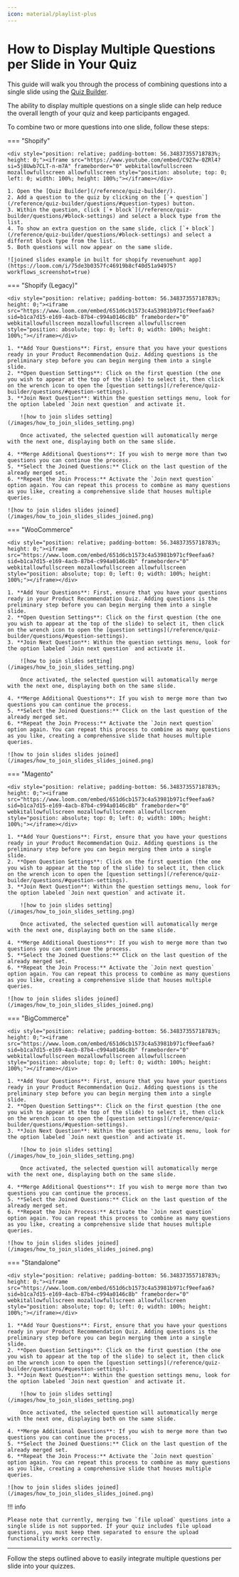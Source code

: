 ```yaml
---
icon: material/playlist-plus
---
```


# How to Display Multiple Questions per Slide in Your Quiz

This guide will walk you through the process of combining questions into a single slide using the [Quiz Builder](/reference/quiz-builder/).

The ability to display multiple questions on a single slide can help reduce the overall length of your quiz and keep participants engaged. 

To combine two or more questions into one slide, follow these steps:

=== "Shopify"

    <div style="position: relative; padding-bottom: 56.34837355718783%; height: 0;"><iframe src="https://www.youtube.com/embed/C927w-0ZRl4?si=5j8Uwb7CLT-n-m7A" frameborder="0" webkitallowfullscreen mozallowfullscreen allowfullscreen style="position: absolute; top: 0; left: 0; width: 100%; height: 100%;"></iframe></div>

    1. Open the [Quiz Builder](/reference/quiz-builder/).
    2. Add a question to the quiz by clicking on the [`+ question`](/reference/quiz-builder/questions/#question-types) button.
    3. Within the question, click [`+ block`](/reference/quiz-builder/questions/#block-settings) and select a block type from the list. 
    4. To show an extra question on the same slide, click [`+ block`](/reference/quiz-builder/questions/#block-settings) and select a differnt block type from the list. 
    5. Both questions will now appear on the same slide.

    ![joined slides example in built for shopify revenuehunt app](https://loom.com/i/75de3b0357fc46919b8cf40d51a94975?workflows_screenshot=true)


=== "Shopify (Legacy)"

    <div style="position: relative; padding-bottom: 56.34837355718783%; height: 0;"><iframe src="https://www.loom.com/embed/651d6cb1573c4a53981b971cf9eefaa6?sid=b1ca7d15-e169-4acb-87b4-c994a0146c8b" frameborder="0" webkitallowfullscreen mozallowfullscreen allowfullscreen style="position: absolute; top: 0; left: 0; width: 100%; height: 100%;"></iframe></div>

    1. **Add Your Questions**: First, ensure that you have your questions ready in your Product Recommendation Quiz. Adding questions is the preliminary step before you can begin merging them into a single slide.
    2. **Open Question Settings**: Click on the first question (the one you wish to appear at the top of the slide) to select it, then click on the wrench icon to open the [question settings](/reference/quiz-builder/questions/#question-settings).
    3. **Join Next Question**: Within the question settings menu, look for the option labeled `Join next question` and activate it.

        ![how to join slides setting](/images/how_to_join_slides_setting.png)

        Once activated, the selected question will automatically merge with the next one, displaying both on the same slide.

    4. **Merge Additional Questions**: If you wish to merge more than two questions you can continue the process.
    5. **Select the Joined Questions:** Click on the last question of the already merged set.
    6. **Repeat the Join Process:** Activate the `Join next question` option again. You can repeat this process to combine as many questions as you like, creating a comprehensive slide that houses multiple queries.

    ![how to join slides slides joined](/images/how_to_join_slides_slides_joined.png)

=== "WooCommerce"
 
    <div style="position: relative; padding-bottom: 56.34837355718783%; height: 0;"><iframe src="https://www.loom.com/embed/651d6cb1573c4a53981b971cf9eefaa6?sid=b1ca7d15-e169-4acb-87b4-c994a0146c8b" frameborder="0" webkitallowfullscreen mozallowfullscreen allowfullscreen style="position: absolute; top: 0; left: 0; width: 100%; height: 100%;"></iframe></div>

    1. **Add Your Questions**: First, ensure that you have your questions ready in your Product Recommendation Quiz. Adding questions is the preliminary step before you can begin merging them into a single slide.
    2. **Open Question Settings**: Click on the first question (the one you wish to appear at the top of the slide) to select it, then click on the wrench icon to open the [question settings](/reference/quiz-builder/questions/#question-settings).
    3. **Join Next Question**: Within the question settings menu, look for the option labeled `Join next question` and activate it.

        ![how to join slides setting](/images/how_to_join_slides_setting.png)

        Once activated, the selected question will automatically merge with the next one, displaying both on the same slide.

    4. **Merge Additional Questions**: If you wish to merge more than two questions you can continue the process.
    5. **Select the Joined Questions:** Click on the last question of the already merged set.
    6. **Repeat the Join Process:** Activate the `Join next question` option again. You can repeat this process to combine as many questions as you like, creating a comprehensive slide that houses multiple queries.

    ![how to join slides slides joined](/images/how_to_join_slides_slides_joined.png)

=== "Magento"

    <div style="position: relative; padding-bottom: 56.34837355718783%; height: 0;"><iframe src="https://www.loom.com/embed/651d6cb1573c4a53981b971cf9eefaa6?sid=b1ca7d15-e169-4acb-87b4-c994a0146c8b" frameborder="0" webkitallowfullscreen mozallowfullscreen allowfullscreen style="position: absolute; top: 0; left: 0; width: 100%; height: 100%;"></iframe></div>

    1. **Add Your Questions**: First, ensure that you have your questions ready in your Product Recommendation Quiz. Adding questions is the preliminary step before you can begin merging them into a single slide.
    2. **Open Question Settings**: Click on the first question (the one you wish to appear at the top of the slide) to select it, then click on the wrench icon to open the [question settings](/reference/quiz-builder/questions/#question-settings).
    3. **Join Next Question**: Within the question settings menu, look for the option labeled `Join next question` and activate it.

        ![how to join slides setting](/images/how_to_join_slides_setting.png)

        Once activated, the selected question will automatically merge with the next one, displaying both on the same slide.

    4. **Merge Additional Questions**: If you wish to merge more than two questions you can continue the process.
    5. **Select the Joined Questions:** Click on the last question of the already merged set.
    6. **Repeat the Join Process:** Activate the `Join next question` option again. You can repeat this process to combine as many questions as you like, creating a comprehensive slide that houses multiple queries.

    ![how to join slides slides joined](/images/how_to_join_slides_slides_joined.png)

=== "BigCommerce"

    <div style="position: relative; padding-bottom: 56.34837355718783%; height: 0;"><iframe src="https://www.loom.com/embed/651d6cb1573c4a53981b971cf9eefaa6?sid=b1ca7d15-e169-4acb-87b4-c994a0146c8b" frameborder="0" webkitallowfullscreen mozallowfullscreen allowfullscreen style="position: absolute; top: 0; left: 0; width: 100%; height: 100%;"></iframe></div>

    1. **Add Your Questions**: First, ensure that you have your questions ready in your Product Recommendation Quiz. Adding questions is the preliminary step before you can begin merging them into a single slide.
    2. **Open Question Settings**: Click on the first question (the one you wish to appear at the top of the slide) to select it, then click on the wrench icon to open the [question settings](/reference/quiz-builder/questions/#question-settings).
    3. **Join Next Question**: Within the question settings menu, look for the option labeled `Join next question` and activate it.

        ![how to join slides setting](/images/how_to_join_slides_setting.png)

        Once activated, the selected question will automatically merge with the next one, displaying both on the same slide.

    4. **Merge Additional Questions**: If you wish to merge more than two questions you can continue the process.
    5. **Select the Joined Questions:** Click on the last question of the already merged set.
    6. **Repeat the Join Process:** Activate the `Join next question` option again. You can repeat this process to combine as many questions as you like, creating a comprehensive slide that houses multiple queries.

    ![how to join slides slides joined](/images/how_to_join_slides_slides_joined.png)

=== "Standalone"

    <div style="position: relative; padding-bottom: 56.34837355718783%; height: 0;"><iframe src="https://www.loom.com/embed/651d6cb1573c4a53981b971cf9eefaa6?sid=b1ca7d15-e169-4acb-87b4-c994a0146c8b" frameborder="0" webkitallowfullscreen mozallowfullscreen allowfullscreen style="position: absolute; top: 0; left: 0; width: 100%; height: 100%;"></iframe></div>

    1. **Add Your Questions**: First, ensure that you have your questions ready in your Product Recommendation Quiz. Adding questions is the preliminary step before you can begin merging them into a single slide.
    2. **Open Question Settings**: Click on the first question (the one you wish to appear at the top of the slide) to select it, then click on the wrench icon to open the [question settings](/reference/quiz-builder/questions/#question-settings).
    3. **Join Next Question**: Within the question settings menu, look for the option labeled `Join next question` and activate it.

        ![how to join slides setting](/images/how_to_join_slides_setting.png)

        Once activated, the selected question will automatically merge with the next one, displaying both on the same slide.

    4. **Merge Additional Questions**: If you wish to merge more than two questions you can continue the process.
    5. **Select the Joined Questions:** Click on the last question of the already merged set.
    6. **Repeat the Join Process:** Activate the `Join next question` option again. You can repeat this process to combine as many questions as you like, creating a comprehensive slide that houses multiple queries.

    ![how to join slides slides joined](/images/how_to_join_slides_slides_joined.png)

!!! info

    Please note that currently, merging two `file upload` questions into a single slide is not supported. If your quiz includes file upload questions, you must keep them separated to ensure the upload functionality works correctly.

---
Follow the steps outlined above to easily integrate multiple questions per slide into your quizzes.
